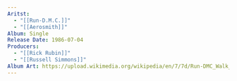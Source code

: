 ```yaml
---
Aritst:
  - "[[Run-D.M.C.]]"
  - "[[Aerosmith]]"
Album: Single
Release Date: 1986-07-04
Producers:
  - "[[Rick Rubin]]"
  - "[[Russell Simmons]]"
Album Art: https://upload.wikimedia.org/wikipedia/en/7/7d/Run-DMC_Walk_This_Way.jpg
---
```

